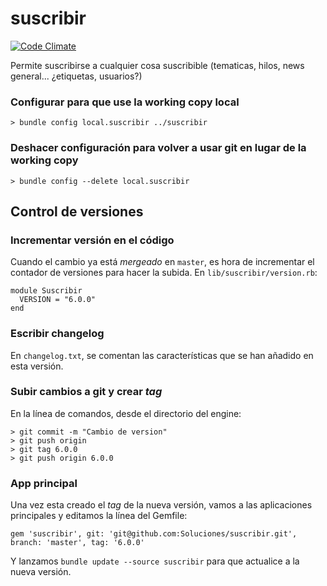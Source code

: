suscribir
=========

[![Code Climate](https://codeclimate.com/github/Soluciones/suscribir.png)](https://codeclimate.com/github/Soluciones/suscribir)

Permite suscribirse a cualquier cosa suscribible (tematicas, hilos, news general... ¿etiquetas, usuarios?)

### Configurar para que use la working copy local

    > bundle config local.suscribir ../suscribir

### Deshacer configuración para volver a usar git en lugar de la working copy

    > bundle config --delete local.suscribir

## Control de versiones

### Incrementar versión en el código

Cuando el cambio ya está _mergeado_ en `master`, es hora de incrementar el contador de versiones para hacer la subida. En `lib/suscribir/version.rb`:

    module Suscribir
      VERSION = "6.0.0"
    end

### Escribir changelog

En `changelog.txt`, se comentan las características que se han añadido en esta versión.

###  Subir cambios a git y crear _tag_

En la línea de comandos, desde el directorio del engine:

    > git commit -m "Cambio de version"
    > git push origin
    > git tag 6.0.0
    > git push origin 6.0.0

### App principal

Una vez esta creado el _tag_ de la nueva versión, vamos a las aplicaciones principales y editamos la línea del Gemfile:

    gem 'suscribir', git: 'git@github.com:Soluciones/suscribir.git', branch: 'master', tag: '6.0.0'


Y lanzamos `bundle update --source suscribir` para que actualice a la nueva versión.
